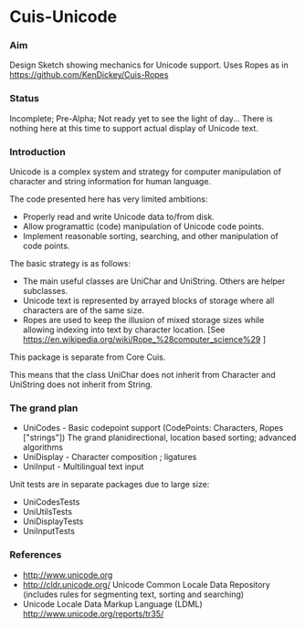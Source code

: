 Cuis-Unicode
============

### Aim

Design Sketch showing mechanics for Unicode support. Uses Ropes as in
https://github.com/KenDickey/Cuis-Ropes


### Status

Incomplete; Pre-Alpha; Not ready yet to see the light of day...
There is nothing here at this time to support actual display of Unicode text.


### Introduction

Unicode is a complex system and strategy for computer manipulation of character and string information 
for human language. 

The code presented here has very limited ambitions:

- Properly read and write Unicode data to/from disk.
- Allow programattic (code) manipulation of Unicode code points.
- Implement reasonable sorting, searching, and other manipulation of code points.
	

The basic strategy is as follows:
- The main useful classes are UniChar and UniString.  Others are helper subclasses.
- Unicode text is represented by arrayed blocks of storage where all characters are of the same size.
- Ropes are used to keep the illusion of mixed storage sizes while allowing indexing into text by character location.
  [See https://en.wikipedia.org/wiki/Rope_%28computer_science%29 ]

This package is separate from Core Cuis.  

This means that the class UniChar does not inherit from Character and UniString does not inherit from String. 


### The grand plan

- UniCodes	- Basic codepoint support (CodePoints: Characters, Ropes ["strings"]) The grand planidirectional, location based sorting; advanced algorithms
- UniDisplay	- Character composition ; ligatures
- UniInput	- Multilingual text input

Unit tests are in separate packages due to large size:

- UniCodesTests
- UniUtilsTests
- UniDisplayTests
- UniInputTests


### References

- http://www.unicode.org
- http://cldr.unicode.org/ Unicode Common Locale Data Repository (includes rules for segmenting text, sorting and searching)
- Unicode Locale Data Markup Language (LDML) http://www.unicode.org/reports/tr35/
